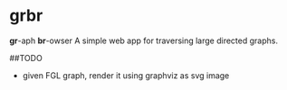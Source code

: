 # grbr

**gr**-aph **br**-owser
A simple web app for traversing large directed graphs.

##TODO
 - given FGL graph, render it using graphviz as svg image
